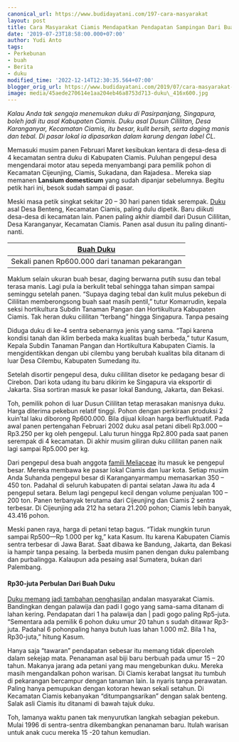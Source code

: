 ```yaml
---
canonical_url: https://www.budidayatani.com/197-cara-masyarakat
layout: post
title: Cara Masyarakat Ciamis Mendapatkan Pendapatan Sampingan Dari Buah Duku
date: '2019-07-23T18:58:00.000+07:00'
author: Yudi Anto
tags:
- Perkebunan
- buah
- Berita
- duku
modified_time: '2022-12-14T12:30:35.564+07:00'
blogger_orig_url: https://www.budidayatani.com/2019/07/cara-masyarakat-ciamis-mendapatkan.html
image: media/45aede270614e1aa204eb46a8753d713-duku\_416x600.jpg
---
```

*Kalau Anda tak sengaja menemukan duku di Pasirpanjang, Singapura, boleh jadi itu asal Kabupaten Ciamis. Duku asal Dusun Cililitan, Desa Karanganyar, Kecamatan Ciamis, itu besar, kulit bersih, serta daging manis dan tebal. Di pasar lokal ia dipasarkan dalam karung dengan label CL.*

Memasuki musim panen Februari Maret kesibukan kentara di desa-desa di 4 kecamatan sentra duku di Kabupaten Ciamis. Puluhan pengepul desa mengendarai motor atau sepeda menyambangi para pemilik pohon di Kecamatan Cijeunjing, Ciamis, Sukadana, dan Rajadesa.. Mereka siap memanen **Lansium domesticum** yang sudah dipanjar sebelumnya. Begitu petik hari ini, besok sudah sampai di pasar.

Meski masa petik singkat sekitar 20 – 30 hari panen tidak serempak. [Duku](https://www.budidayatani.com/search/label/duku) asal Desa Benteng, Kecamatan Ciamis, paling dulu dipetik. Baru diikuti desa-desa di kecamatan lain. Panen paling akhir diambil dari Dusun Cililitan, Desa Karanganyar, Kecamatan Ciamis. Panen asal dusun itu paling dinanti-nanti.



| [Buah Duku](https://i0.wp.com/1.bp.blogspot.com/-0GKtaazgpuc/XTbnWFLbrQI/AAAAAAAADG8/TdD7IjZtRfA1lCfXXiMXIzowcwWk6SoiQCLcBGAs/s1600/duku_416x600.jpg?ssl=1) |
| --- |
| Sekali panen Rp600.000 dari tanaman pekarangan |

Maklum selain ukuran buah besar, daging berwarna putih susu dan tebal terasa manis. Lagi pula ia berkulit tebal sehingga tahan simpan sampai seminggu setelah panen. “Supaya daging tebal dan kulit mulus pekebun di Cililitan memberongsong buah saat masih pentil,” tutur Komarrudin, kepala seksi hortikultura Subdin Tanaman Pangan dan Hortikultura Kabupaten Ciamis. Tak heran duku cililitan “terbang” hingga Singapura. Tanpa pesaing

Diduga duku di ke-4 sentra sebenarnya jenis yang sama. “Tapi karena kondisi tanah dan iklim berbeda maka kualitas buah berbeda,” tutur Kasum, Kepala Subdin Tanaman Pangan dan Hortikultura Kabupaten Ciamis. Ia mengidentikkan dengan ubi cilembu yang berubah kualitas bila ditanam di luar Desa Cilembu, Kabupaten Sumedang itu.

Setelah disortir pengepul desa, duku cililitan disetor ke pedagang besar di Cirebon. Dari kota udang itu baru dikirim ke Singapura via eksportir di Jakarta. Sisa sortiran masuk ke pasar lokal Bandung, Jakarta, dan Bekasi.

Toh, pemilik pohon di luar Dusun Cililitan tetap merasakan manisnya duku. Harga diterima pekebun relatif tinggi. Pohon dengan perkiraan produksi 2 kuin’tal laku diborong Rp600.000. Bila dijual kiloan harga berfluktuatif. Pada awal panen pertengahan Februari 2002 duku asal petani dibeli Rp3.000 – Rp3.250 per kg oleh pengepul. Lalu turun hingga Rp2.800 pada saat panen serempak di 4 kecamatan. Di akhir musim giliran duku cililitan panen naik lagi sampai Rp5.000 per kg.

Dari pengepul desa buah anggota [famili Meliaceae](https://www.britannica.com/plant/Meliaceae) itu masuk ke pengepul besar. Mereka membawa ke pasar lokal Ciamis dan luar kota. Setiap musim Anda Suhanda pengepul besar di Karanganyarmampu memasarkan 350 – 450 ton. Padahal di seluruh kabupaten di pantai selatan Jawa itu ada 4 pengepul setara. Belum lagi pengepul kecil dengan volume penjualan 100 – 200 ton. Panen terbanyak terutama dari Cijeunjing dan Ciamis 2 sentra terbesar. Di Cijeunjing ada 212 ha setara 21.200 pohon; Ciamis lebih banyak, 43.416 pohon.

Meski panen raya, harga di petani tetap bagus. “Tidak mungkin turun sampai Rp500—Rp 1.000 per kg,” kata Kasum. Itu karena Kabupaten Ciamis sentra terbesar di Jawa Barat. Saat dibawa ke Bandung, Jakarta, dan Bekasi ia hampir tanpa pesaing. Ia berbeda musim panen dengan duku palembang dan purbalingga. Kalaupun ada pesaing asal Sumatera, bukan dari Palembang.

#### Rp30-juta Perbulan Dari Buah Duku

[Duku memang jadi tambahan penghasilan](https://www.budidayatani.com/2019/06/budidaya-buah-duku-berbuah-lebat.html) andalan masyarakat Ciamis. Bandingkan dengan palawija dan padi I gogo yang sama-sama ditanam di lahan kering. Pendapatan dari 1 ha palawija dan | padi gogo paling Rp5-juta. “Sementara ada pemilik 6 pohon duku umur 20 tahun s sudah ditawar Rp3-juta. Padahal 6 pohonpaling hanya butuh luas lahan 1.000 m2. Bila 1 ha, Rp30-juta,” hitung Kasum.

Hanya saja “tawaran” pendapatan sebesar itu memang tidak diperoleh dalam sekejap mata. Penanaman asal biji baru berbuah pada umur 15 – 20 tahun. Makanya jarang ada petani yang mau mengebunkan duku. Mereka masih mengandalkan pohon warisan. Di Ciamis kerabat langsat itu tumbuh di pekarangan bercampur dengan tanaman lain. Ia nyaris tanpa perawatan. Paling hanya pemupukan dengan kotoran hewan sekali setahun. Di Kecamatan Ciamis kebanyakan “ditumpangsarikan” dengan salak benteng. Salak asli Ciamis itu ditanami di bawah tajuk duku.

Toh, lamanya waktu panen tak menyurutkan langkah sebagian pekebun. Mulai 1996 di sentra-sentra dikembangkan penanaman baru. Itulah warisan untuk anak cucu mereka 15 -20 tahun kemudian.

